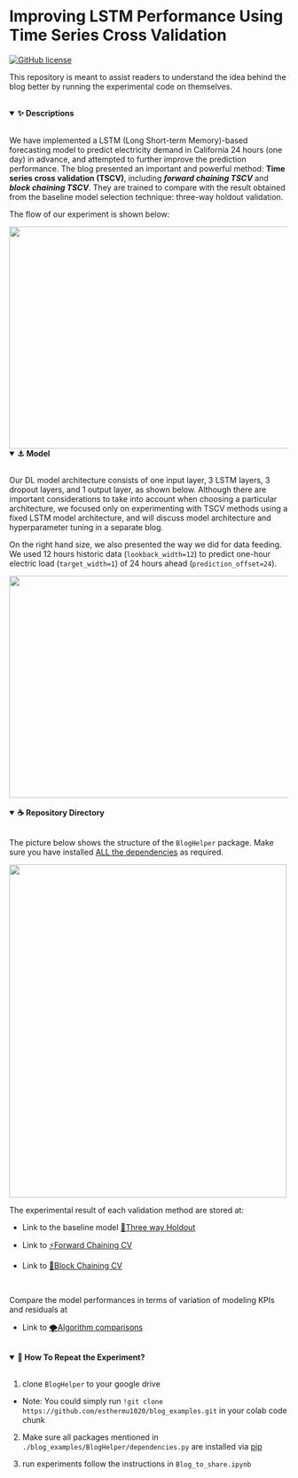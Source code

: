 # Improving LSTM Performance Using Time Series Cross Validation

[![GitHub license](https://img.shields.io/github/license/Naereen/StrapDown.js.svg)](https://github.com/Naereen/StrapDown.js/blob/master/LICENSE)

This repository is meant to assist readers to understand the idea behind the blog better by running the experimental code on themselves. 

<br/>

<details open>
<summary>
 <strong>✨ Descriptions</strong>
</summary>
  
<br/>
  
  We have implemented a LSTM (Long Short-term Memory)-based forecasting model to predict electricity demand in California 24 hours (one day) in advance, and attempted to further improve the prediction performance. The blog presented an important and powerful method: **Time series cross validation (TSCV)**, including ***forward chaining TSCV*** and ***block chaining TSCV***. They are trained to compare with the result obtained from the baseline model selection technique: three-way holdout validation.
  
  The flow of our experiment is shown below:
  
 <img src="https://github.com/esthermu1020/blog_examples/blob/main/images/base/myflow.png" width="700" height="400" />


 <br/>
 </details>

<details open>
<summary>
 <strong>⚓️ Model</strong>
</summary>
  
<br/>

   Our DL model architecture consists of one input layer, 3 LSTM layers, 3 dropout layers, and 1 output layer, as shown below. Although there are important  considerations to take into account when choosing a particular architecture, we focused only on experimenting with TSCV methods using a fixed LSTM model architecture, and will discuss model architecture and hyperparameter tuning in a separate blog. 

   On the right hand size, we also presented the way we did for data feeding. We used 12 hours historic data (`lookback_width=12`) to predict one-hour electric load (`target_width=1`) of 24 hours ahead (`prediction_offset=24`).

<img src="https://github.com/esthermu1020/blog_examples/blob/main/images/base/basemodel_architecture.png" width="700" height="400" />

</details>

 <br/>
 
<details open>
<summary>
 <strong> ☕️ Repository Directory</strong>
</summary>
 
 <br/>
 
 The picture below shows the structure of the `BlogHelper` package. Make sure you have installed [ ALL the dependencies](https://github.com/esthermu1020/blog_examples/blob/main/BlogHelper/Dependencies.py) as required.
 
 <img src="https://github.com/esthermu1020/blog_examples/blob/main/images/dir.png" width="500" height="600" />
 
 <br/>
 
 The experimental result of each validation method are stored at:
 
 - Link to the baseline model [ 🌾Three way Holdout](https://github.com/esthermu1020/blog_examples/tree/main/images/3wayholdout)
 
 - Link to [ ⚡️Forward Chaining CV](https://github.com/esthermu1020/blog_examples/tree/main/images/forwardchaining)
 
 - Link to [ 💫Block Chaining CV ](https://github.com/esthermu1020/blog_examples/tree/main/images/blockchaining)

 </details>
 <br/>
 
 Compare the model performances in terms of variation of modeling KPIs and residuals at
 
  - Link to [ 🌪Algorithm comparisons](https://github.com/esthermu1020/blog_examples/tree/main/images/comparison)
  
   <br/>
   
  <details open>
<summary>
 <strong> 🚀 How To Repeat the Experiment?</strong>
</summary>
 
 <br/>
 
 1. clone `BlogHelper` to your google drive
 
 - Note: You could simply run `!git clone https://github.com/esthermu1020/blog_examples.git` in your colab code chunk
 
 2. Make sure all packages mentioned in `./blog_examples/BlogHelper/dependencies.py` are installed via [pip](https://pip.pypa.io/en/stable/user_guide/)
 
 3. run experiments follow the instructions in `Blog_to_share.ipynb`
 
  </details>
